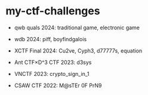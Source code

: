 # my-ctf-challenges
- qwb quals 2024: traditional game, electronic game

- wdb 2024: piff, boyfindgalois

- XCTF Final 2024: Cu2ve, Cyph3, d77777s, equation

- Ant CTF×D^3 CTF 2023: d3sys

- VNCTF 2023: crypto_sign_in_1

- CSAW CTF 2022: M@sTEr 0F PrN9

  
  
  
